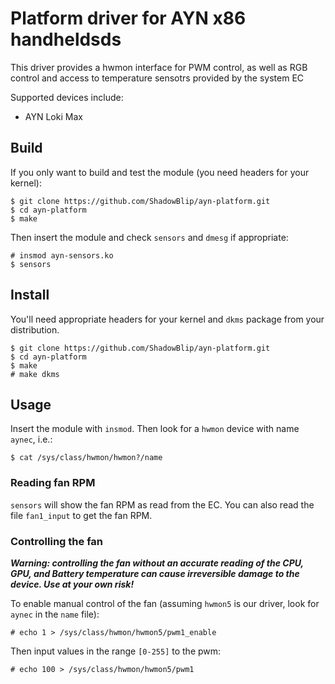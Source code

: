 # Platform driver for AYN x86 handheldsds

This driver provides a hwmon interface for PWM control, as well as RGB
control and access to temperature sensotrs provided by the system EC


Supported devices include:

 - AYN Loki Max

## Build
If you only want to build and test the module (you need headers for your
kernel):

```shell
$ git clone https://github.com/ShadowBlip/ayn-platform.git
$ cd ayn-platform
$ make
```

Then insert the module and check `sensors` and `dmesg` if appropriate:
```shell
# insmod ayn-sensors.ko
$ sensors
```

## Install

You'll need appropriate headers for your kernel and `dkms` package from your
distribution.

```shell
$ git clone https://github.com/ShadowBlip/ayn-platform.git
$ cd ayn-platform
$ make
# make dkms
```

## Usage

Insert the module with `insmod`. Then look for a `hwmon` device with name
`aynec`, i.e.:

`$ cat /sys/class/hwmon/hwmon?/name`

### Reading fan RPM

`sensors` will show the fan RPM as read from the EC. You can also read the
file `fan1_input` to get the fan RPM.

### Controlling the fan

***Warning: controlling the fan without an accurate reading of the CPU, GPU,
and Battery temperature can cause irreversible damage to the device. Use at
your own risk!***

To enable manual control of the fan (assuming `hwmon5` is our driver, look for
`aynec` in the `name` file):

`# echo 1 > /sys/class/hwmon/hwmon5/pwm1_enable`

Then input values in the range `[0-255]` to the pwm:

`# echo 100 > /sys/class/hwmon/hwmon5/pwm1`

